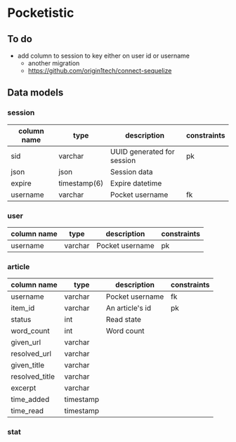 # Pocketistic
## To do
- add column to session to key either on user id or username
	- another migration
	- https://github.com/origin1tech/connect-sequelize

## Data models

### session
| column name | type         | description                | constraints |
|-------------|--------------|----------------------------|-------------|
| sid         | varchar      | UUID generated for session | pk          |
| json        | json         | Session data               |             |
| expire      | timestamp(6) | Expire datetime            |             |
| username    | varchar      | Pocket username            | fk          |

### user
| column name | type    | description     | constraints |
|-------------|---------|-----------------|-------------|
| username    | varchar | Pocket username | pk          |

### article
| column name    | type      | description     | constraints |
|----------------|-----------|-----------------|-------------|
| username       | varchar   | Pocket username | fk          |
| item_id        | varchar   | An article's id | pk          |
| status         | int       | Read state      |             |
| word_count     | int       | Word count      |             |
| given_url      | varchar   |                 |             |
| resolved_url   | varchar   |                 |             |
| given_title    | varchar   |                 |             |
| resolved_title | varchar   |                 |             |
| excerpt        | varchar   |                 |             |
| time_added     | timestamp |                 |             |
| time_read      | timestamp |                 |             |

### stat
